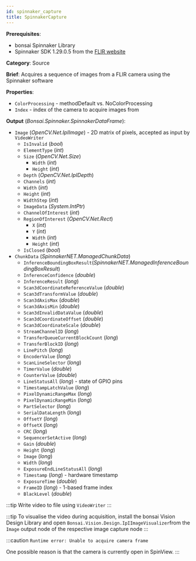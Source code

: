 ```yaml
---
id: spinnaker_capture
title: SpinnakerCapture
---
```


**Prerequisites**:
-   bonsai Spinnaker Library
-   Spinnaker SDK 1.29.0.5 from the [FLIR website](https://meta.box.lenovo.com/v/link/view/a1995795ffba47dbbe45771477319cc3)

**Category**: Source

**Brief**: Acquires a sequence of images from a FLIR camera using the Spinnaker software

**Properties**:
-   `ColorProcessing` - methodDefault vs. NoColorProcessing
-   `Index` - index of the camera to acquire images from

**Output** (*Bonsai.Spinnaker.SpinnakerDataFrame*):
-   `Image` (*OpenCV.Net.IpIImage*) - 2D matrix of pixels, accepted as
    input by `VideoWriter`
    -   `IsInvalid` (*bool*)
    -   `ElementType` (*int*)
    -   `Size` (*OpenCV.Net.Size*)
        -   `Width` (*int*)
        -   `Height` (*int*)
    -   `Depth` (*OpenCV.Net.IpIDepth*)
    -   `Channels` (*int*)
    -   `Width` (*int*)
    -   `Height` (*int*)
    -   `WidthStep` (*int*)
    -   `ImageData` (*System.IntPtr*)
    -   `ChannelOfInterest` (*int*)
    -   `RegionOfInterest` (*OpenCV.Net.Rect*)
        -   `X` (*int*)
        -   `Y` (*int*)
        -   `Width` (*int*)
        -   `Height` (*int*)
    -   `IsClosed` (*bool*)
-   `ChunkData` (*SpinnakerNET.ManagedChunkData*)
    -   `InferenceBoundingBoxResult`(*SpinnakerNET.ManagedInferenceBoundingBoxResult*)
    -   `InferenceConfidence` (*double*)
    -   `InferenceResult` (*long*)
    -   `Scan3dCoordinateReferenceValue` (*double*)
    -   `Scan3dTransformValue` (*double*)
    -   `Scan3dAxisMax` (*double*)
    -   `Scan3dAxisMin` (*double*)
    -   `Scan3dInvalidDataValue` (*double*)
    -   `Scan3dCoordinateOffset` (*double*)
    -   `Scan3dCoordinateScale` (*double*)
    -   `StreamChannelID` (*long*)
    -   `TransferQueueCurrentBlockCount` (*long*)
    -   `TransferBlockID` (*long*)
    -   `LinePitch` (*long*)
    -   `EncoderValue` (*long*)
    -   `ScanLineSelector` (*long*)
    -   `TimerValue` (*double*)
    -   `CounterValue` (*double*)
    -   `LineStatusAll` (*long*) - state of GPIO pins
    -   `TimestampLatchValue` (*long*)
    -   `PixelDynamicRangeMax` (*long*)
    -   `PixelDynamicRangeMin` (*long*)
    -   `PartSelector` (*long*)
    -   `SerialDataLength` (*long*)
    -   `OffsetY` (*long*)
    -   `OffsetX` (*long*)
    -   `CRC` (*long*)
    -   `SequencerSetActive` (*long*)
    -   `Gain` (*double*)
    -   `Height` (*long*)
    -   `Image` (*long*)
    -   `Width` (*long*)
    -   `ExposureEndLineStatusAll` (*long*)
    -   `Timestamp` (*long*) - hardware timestamp
    -   `ExposureTime` (*double*)
    -   `FrameID` (*long*) - 1-based frame index
    -   `BlackLevel` (*double*)

:::tip
Write video to file using `VideoWriter`
:::

:::tip
To visualise the video during acquisition, install the bonsai Vision Design Library and open `Bonsai.Vision.Design.IpIImageVisualizer`from the `Image` output node of the respective image capture node
:::

:::caution
`Runtime error: Unable to acquire camera frame`

One possible reason is that the camera is currently open in SpinView.
:::